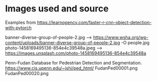 # Images used and source
Examples from https://learnopencv.com/faster-r-cnn-object-detection-with-pytorch

banner-diverse-group-of-people-2.jpg --> https://www.wsha.org/wp-content/uploads/banner-diverse-group-of-people-2.jpg -O people.jpg
photo-1458169495136-854e4c39548a.jpeg --> https://images.unsplash.com/photo-1458169495136-854e4c39548a

Penn-Fudan Database for Pedestrian Detection and Segmentation. https://www.cis.upenn.edu/~jshi/ped_html/
FudanPed00001.png
FudanPed00020.png

